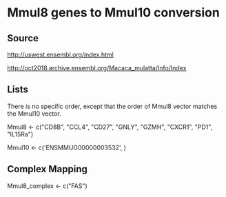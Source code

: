 # Mmul8 genes to Mmul10 conversion

## Source

http://uswest.ensembl.org/index.html

http://oct2018.archive.ensembl.org/Macaca_mulatta/Info/Index


## Lists

There is no specific order, except that the order of Mmul8 vector matches the Mmul10 vector. 

Mmul8 <- c("CD8B", "CCL4", "CD27", "GNLY", "GZMH", "CXCR1", "PD1", "IL15Ra")

Mmul10 <- c('ENSMMUG00000003532', )


## Complex Mapping

Mmul8_complex <- c("FAS")
